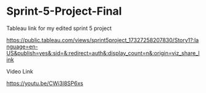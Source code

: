 # Sprint-5-Project-Final
Tableau link for my edited sprint 5 project

https://public.tableau.com/views/sprint5project_17327258207830/Story1?:language=en-US&publish=yes&:sid=&:redirect=auth&:display_count=n&:origin=viz_share_link

Video Link

https://youtu.be/CWi3l8SP6xs
